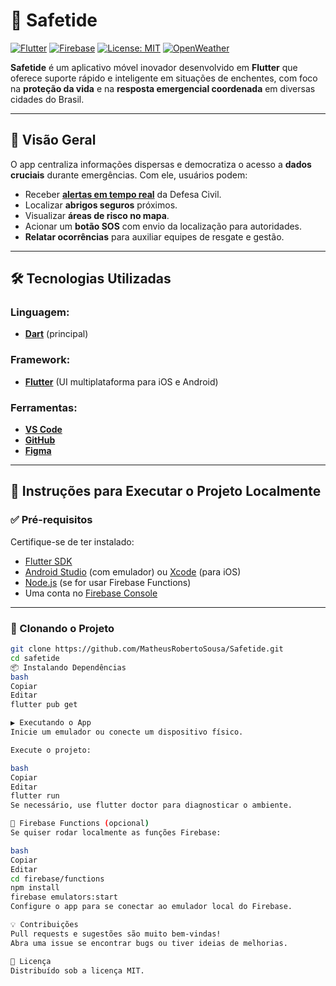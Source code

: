 # 🚨 Safetide

[![Flutter](https://img.shields.io/badge/Flutter-v3.0-blue?logo=flutter)](https://flutter.dev)
[![Firebase](https://img.shields.io/badge/Firebase-Integrated-orange?logo=firebase)](https://firebase.google.com)
[![License: MIT](https://img.shields.io/badge/license-MIT-green.svg)](LICENSE)
[![OpenWeather](https://img.shields.io/badge/OpenWeatherMap-API-yellow?logo=OpenWeather)](https://openweathermap.org/api)

**Safetide** é um aplicativo móvel inovador desenvolvido em **Flutter** que oferece suporte rápido e inteligente em situações de enchentes, com foco na **proteção da vida** e na **resposta emergencial coordenada** em diversas cidades do Brasil.

---

## 🌊 Visão Geral

O app centraliza informações dispersas e democratiza o acesso a **dados cruciais** durante emergências. Com ele, usuários podem:

- Receber [**alertas em tempo real**](https://defesacivil.gov.br/) da Defesa Civil.
- Localizar **abrigos seguros** próximos.
- Visualizar **áreas de risco no mapa**.
- Acionar um **botão SOS** com envio da localização para autoridades.
- **Relatar ocorrências** para auxiliar equipes de resgate e gestão.

---

## 🛠️ Tecnologias Utilizadas

### Linguagem:
- [**Dart**](https://dart.dev) (principal)

### Framework:
- [**Flutter**](https://flutter.dev) (UI multiplataforma para iOS e Android)

### Ferramentas:
- [**VS Code**](https://code.visualstudio.com/)
- [**GitHub**](https://github.com/)
- [**Figma**](https://figma.com)

---

## 🚀 Instruções para Executar o Projeto Localmente

### ✅ Pré-requisitos

Certifique-se de ter instalado:

- [Flutter SDK](https://flutter.dev/docs/get-started/install)
- [Android Studio](https://developer.android.com/studio) (com emulador) ou [Xcode](https://developer.apple.com/xcode/) (para iOS)
- [Node.js](https://nodejs.org/) (se for usar Firebase Functions)
- Uma conta no [Firebase Console](https://console.firebase.google.com/)

---

### 📁 Clonando o Projeto

```bash
git clone https://github.com/MatheusRobertoSousa/Safetide.git
cd safetide
📦 Instalando Dependências
bash
Copiar
Editar
flutter pub get

▶️ Executando o App
Inicie um emulador ou conecte um dispositivo físico.

Execute o projeto:

bash
Copiar
Editar
flutter run
Se necessário, use flutter doctor para diagnosticar o ambiente.

🧪 Firebase Functions (opcional)
Se quiser rodar localmente as funções Firebase:

bash
Copiar
Editar
cd firebase/functions
npm install
firebase emulators:start
Configure o app para se conectar ao emulador local do Firebase.

💡 Contribuições
Pull requests e sugestões são muito bem-vindas!
Abra uma issue se encontrar bugs ou tiver ideias de melhorias.

📄 Licença
Distribuído sob a licença MIT.